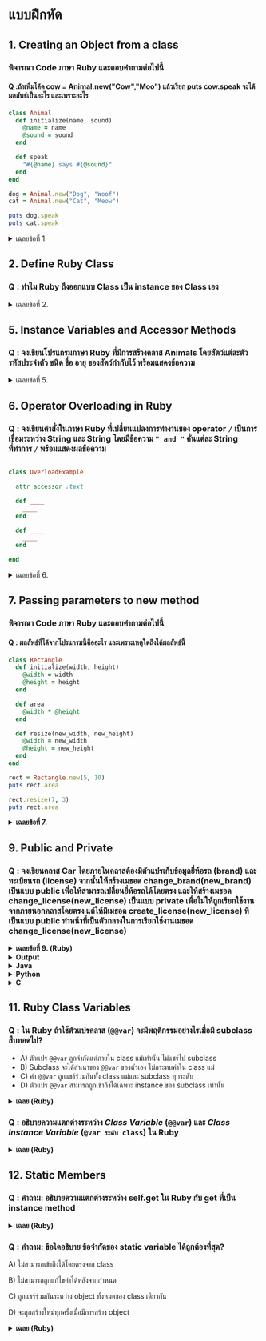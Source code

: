 # แบบฝึกหัด
## 1. Creating an Object from a class 
### พิจารณา Code ภาษา Ruby และตอบคำถามต่อไปนี้
#### Q :ถ้าเพิ่มโค้ด cow = Animal.new("Cow","Moo") แล้วเรียก puts cow.speak จะได้ผลลัพธ์เป็นอะไร และเพราะอะไร
```ruby
class Animal
  def initialize(name, sound)
    @name = name
    @sound = sound
  end

  def speak
    "#{@name} says #{@sound}"
  end
end

dog = Animal.new("Dog", "Woof")
cat = Animal.new("Cat", "Meow")

puts dog.speak
puts cat.speak
```
<details>
<summary> เฉลยข้อที่ 1. </summary>
  
## Output
```ruby
  Cow says Moo
```
  #### เพราะ เมื่อสร้าง object cow ตัวแปร @name จะเก็บค่า "Cow" และ @sound จะเก็บ "Moo" ดังนั้น method speak จะ return "Cow says Moo"
</details>

## 2. Define Ruby Class
### Q : ทำไม Ruby ถึงออกแบบ Class เป็น instance ของ Class เอง

<details>
<summary> เฉลยข้อที่ 2. </summary>
  
  #### เพื่อแก้ปัญหาจุดเเริ่มต้น (chicken-egg problem) ที่ทำให้สับสนว่า class ไหนเป็นจุดเริ่มต้น Ruby จึงตัดปัญหานี้ด้วยการทำให้ Class เป็น instance ของตัวเองเพื่อปิดวงจร
</details>

## 5. Instance Variables and Accessor Methods
### Q : จงเขียนโปรแกรมภาษา Ruby ที่มีการสร้างคลาส Animals โดยสัตว์แต่ละตัว รหัสประจำตัว ชนิด ชื่อ อายุ ของสัตว์กำกับไว้ พร้อมแสดงข้อความ
<details>
<summary> เฉลยข้อที่ 5. </summary>
  
```ruby

class Animals
  attr_accessor :animal_id
  attr_accessor :species
  attr_accessor :name
  attr_accessor :age

   def initialize(animal_id, species, name, age)
    @animal_id = animal_id   # รหัสสัตว์
    @species   = species     # ชนิด เช่น ช้าง, สิงโต
    @name      = name        # ชื่อ
    @age       = age         # อายุ
  end
end

animal_1 = Animals.new(1,"elephant","Khan Kluay",5)
animal_2 = Animals.new(2,"lion","Simba",7)

puts "ID: #{animal_1.animal_id}, species: #{animal_1.species}, name: #{animal_1.name}, age: #{animal_1.age} years old"
puts "ID: #{animal_2.animal_id}, species: #{animal_2.species}, name: #{animal_2.name}, age: #{animal_2.age} years old"

```

</details>

## 6. Operator Overloading in Ruby
### Q : จงเขียนคำสั่งในภาษา Ruby ที่เปลี่ยนแปลงการทำงานของ operator `/` เป็นการเชื่อมระหว่าง String และ String โดยมีข้อความ `" and "` คั่นแต่ละ String ที่ทำการ `/` พร้อมแสดงผลข้อความ

```ruby

class OverloadExample

  attr_accessor :text

  def ____
    ____
  end

  def ____
    ____
  end

end

```

<details>
<summary> เฉลยข้อที่ 6. </summary>
  
```ruby
class OverloadExample

  attr_accessor :text

  def initialize(text)
    @text = text
  end

  def /(other)
    OverloadExample.new(@text + " and " + other.text)
  end

end

good = OverloadExample.new("good")
bad = OverloadExample.new("bad")

a = good / bad
puts a.text
```

</details>

## 7. Passing parameters to new method
### พิจารณา Code ภาษา Ruby และตอบคำถามต่อไปนี้
#### Q : ผลลัพธ์ที่ได้จากโปรแกรมนี้คืออะไร และเพราะเหตุใดถึงได้ผลลัพธ์นี้

```ruby
class Rectangle
  def initialize(width, height)
    @width = width
    @height = height
  end

  def area
    @width * @height
  end

  def resize(new_width, new_height)
    @width = new_width
    @height = new_height
  end
end

rect = Rectangle.new(5, 10)
puts rect.area

rect.resize(7, 3)
puts rect.area
```
<details>
<summary><strong>เฉลยข้อที่ 7.</strong></summary>
  
## Output
```ruby
50
21
```
- ครั้งแรก rect = Rectangle.new(5, 10) → area = 5 * 10 = 50
- หลังจาก rect.resize(7, 3) → object ถูกอัปเดตเป็น @width = 7, @height = 3 → area = 7 * 3 = 21
</details>

## 9. Public and Private
### Q : จงเขียนคลาส Car โดยภายในคลาสต้องมีตัวแปรเก็บข้อมูลยี่ห้อรถ (brand) และทะเบียนรถ (license) จากนั้นให้สร้างเมธอด change_brand(new_brand) เป็นแบบ public เพื่อให้สามารถเปลี่ยนยี่ห้อรถได้โดยตรง และให้สร้างเมธอด change_license(new_license) เป็นแบบ private เพื่อไม่ให้ถูกเรียกใช้งานจากภายนอกคลาสโดยตรง แต่ให้มีเมธอด create_license(new_license) ที่เป็นแบบ public ทำหน้าที่เป็นตัวกลางในการเรียกใช้งานเมธอด change_license(new_license) 

<details>
<summary><strong>เฉลยข้อที่ 9. (Ruby)</strong></summary>
<pre>
  
```ruby
class Car 
  def initialize(car_brand, car_license)
    @car_brand = car_brand
    @car_license = car_license
    puts 'This is ' + @car_brand + ' brand and license ' + @car_license
  end
  
  public
  def change_brand(new_brand)
    @car_brand = new_brand
    puts 'Change brand to : ' + @car_brand
  end
  
  def create_license(new_license)
    puts 'This is new license : ' + new_license
    change_license(new_license)
  end
  
  private
  def change_license(new_license)
    @car_license = new_license
    puts 'Change license to ' + @car_license
  end
end

car = Car.new('Nissan', 'A123')
car.change_brand('Toyota')
car.create_license('B231')
```
</pre>
</details>
<details>
<summary><strong>Output</strong></summary>
<pre>
<code>This is Nissan brand and license A123
Change to brand : Toyota
This is new license : B231
Change license to B231</code>
</pre>
</details>

<details>
<summary><strong>Java</strong></summary>
<pre>
  
```java 
public class Car {
    private String carBrand;
    private String carLicense;

    Car(String carBrand, String carLicense) {
        this.carBrand = carBrand;
        this.carLicense = carLicense;
        System.out.println("This is " + carBrand + " brand and license " + carLicense);
    }

    public void changeBrand(String carBrand) {
        this.carBrand = carBrand;
        System.out.println("Change Brand to : " + carBrand);
    }

    public void createLicense(String carLicense) {
        System.out.println("This is new license : " + carLicense);
        changeLicense(carLicense);
    }

    private void changeLicense(String carLicense) {
        this.carLicense = carLicense;
        System.out.println("Change license to : " + carLicense);
    }
    public static void main(String[] args) {
        Car car = new Car("Nissan", "A123");
        car.changeBrand("Toyota");
        car.createLicense("B231");
    }
}
```
</pre>
</details>

<details>
<summary><strong>Python</strong></summary>
<pre>
  
```python
class Car :
    def __init__(self, car_brand, car_license) :
        self.car_brand = car_brand
        self.car_license = car_license
        print("This is " + self.car_brand + " brand and license " + self.car_license)

    def change_brand(self, new_brand) :
        self.car_brand = new_brand
        print("Change brand to : " + self.car_brand)

    def create_license(self, new_license) :
        print("This is new license : " + self.car_license)
        self.__change_license(new_license)
    
    def __change_license(self, new_license) :
        self.car_license = new_license
        print("Change license to : " + self.car_license)

car = Car("Nissan", "A123")
car.change_brand("Toyota")
car.create_license("B231")
```
</pre>
</details>

<details>
<summary><strong>C</strong></summary>
<pre>
  
```c
#include <stdio.h>
#include <string.h>
#include <stdlib.h>

typedef struct {
    char carBrand[50];
    char carLicense[50];
} Car;

Car* createCar(const char* brand, const char* license) {
    Car* car = (Car*) malloc(sizeof(Car));
    strcpy(car->carBrand, brand);
    strcpy(car->carLicense, license);
    printf("This is %s brand and license %s\n", car->carBrand, car->carLicense);
    return car;
}

void changeBrand(Car* car, const char* brand) {
    strcpy(car->carBrand, brand);
    printf("Change Brand to : %s\n", car->carBrand);
}

void changeLicense(Car* car, const char* license) {
    strcpy(car->carLicense, license);
    printf("Change license to : %s\n", car->carLicense);
}

void createLicense(Car* car, const char* license) {
    printf("This is new license : %s\n", license);
    changeLicense(car, license);
}

int main() {
    Car* car = createCar("Nissan", "A123");
    changeBrand(car, "Toyota");
    createLicense(car, "B231");

    free(car); 
    return 0;
}
```
</pre>
</details>

## 11. Ruby Class Variables
### Q : ใน Ruby ถ้าใช้ตัวแปรคลาส (`@@var`) จะมีพฤติกรรมอย่างไรเมื่อมี subclass สืบทอดไป?  

- A) ตัวแปร `@@var` ถูกจำกัดแค่ภายใน class แม่เท่านั้น ไม่แชร์ไป subclass  
- B) Subclass จะได้สำเนาของ `@@var` ของตัวเอง ไม่กระทบค่าใน class แม่  
- C) ค่า `@@var` ถูกแชร์ร่วมกันทั้ง class แม่และ subclass ทุกระดับ  
- D) ตัวแปร `@@var` สามารถถูกเข้าถึงได้เฉพาะ instance ของ subclass เท่านั้น  

<details>
<summary><strong>เฉลย (Ruby)</strong></summary>
  C) ค่า @@var ถูกแชร์ร่วมกันทั้ง class แม่และ subclass ทุกระดับ
</details>

### Q : อธิบายความแตกต่างระหว่าง *Class Variable* (`@@var`) และ *Class Instance Variable* (`@var ระดับ class`) ใน Ruby  

<details>
<summary><strong>เฉลย (Ruby)</strong></summary>

- `@@var` (Class Variable):  
  - ใช้ `@@` นำหน้า  
  - แชร์ค่าร่วมกันระหว่าง instance ทั้งหมดของ class เดียวกัน  
  - ถูกแชร์ข้าม subclass ด้วย → ถ้าเปลี่ยนค่าที่ subclass จะกระทบ class แม่ด้วย  

- `@var` (Class Instance Variable):  
  - ใช้ `@` แต่ประกาศในระดับ class (เช่น `@rate`)  
  - เป็นของ object ระดับ “class” เอง  
  - ไม่ถูกแชร์ข้าม subclass → แต่ละ class มีค่าของตัวเอง  

</details>


## 12. Static Members
### Q : คำถาม: อธิบายความแตกต่างระหว่าง self.get ใน Ruby กับ get ที่เป็น instance method
<details>
<summary><strong>เฉลย (Ruby)</strong></summary>
<pre>
    def self.get → class method ต้องเรียกผ่านชื่อคลาสเท่านั้น
    def get → instance method ต้องสร้าง object ก่อนที่จะใช้method นั้น
</pre>
</details>

### Q : คำถาม: ข้อใดอธิบาย ข้อจำกัดของ static variable ได้ถูกต้องที่สุด?
>
A) ไม่สามารถเข้าถึงได้โดยตรงจาก class
>
B) ไม่สามารถถูกแก้ไขค่าได้หลังจากกำหนด
>
C) ถูกแชร์ร่วมกันระหว่าง object ทั้งหมดของ class เดียวกัน
>
D) จะถูกสร้างใหม่ทุกครั้งเมื่อมีการสร้าง object


<details>
<summary><strong>เฉลย (Ruby)</strong></summary>
  C) ถูกแชร์ร่วมกันระหว่าง object ทั้งหมดของ class เดียวกัน
</details>
